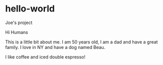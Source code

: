 # hello-world
Joe's project

Hi Humans

This is a little bit about me. I am 50 years old, I am a dad and have a great family. I love in NY and have a dog named Beau. 

I like coffee and iced double espresso! 
